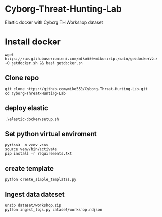 # Cyborg-Threat-Hunting-Lab
Elastic docker with Cyborg TH Workshop dataset

# Install docker
```
wget https://raw.githubusercontent.com/miko550/mikoscript/main/getdockerV2.sh -O getdocker.sh && bash getdocker.sh
```
## Clone repo
```
git clone https://github.com/miko550/Cyborg-Threat-Hunting-Lab.git
cd Cyborg-Threat-Hunting-Lab
```
## deploy elastic
```
.\elastic-docker\setup.sh
```
## Set python virtual enviroment
```
python3 -m venv venv
source venv/bin/activate
pip install -r requirements.txt
```
## create template
```
python create_simple_templates.py
```
## Ingest data dateset
```
unzip dataset/workshop.zip
python ingest_logs.py dataset/workshop.ndjson
```

